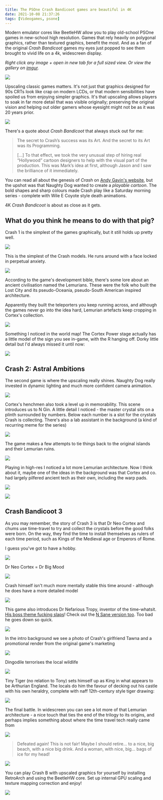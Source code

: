 ```yaml
---
title: The PSOne Crash Bandicoot games are beautiful in 4K
date: 2021-10-08 21:37:26
tags: [Videogames, psone]
---
```


Modern emulator cores like BeetleHW allow you to play old-school PSOne games in new-school high resolution. Games that rely heavily on polygonal graphics, rather than textured graphics, benefit the most. And as a fan of the original _Crash Bandicoot_ games my eyes just popped to see them brought to vivid life on a 4k, widescreen display.

_Right click any image + open in new tab for a full sized view. Or view the gallery on [imgur](https://imgur.com/gallery/pgGLvLq)._

<a href="https://i.imgur.com/Pw2JMiM.png"><img src="https://i.imgur.com/Pw2JMiMh.png" /></a>

<!-- more -->

Upscaling classic games matters. It's not just that graphics designed for 90s CRTs look like crap on modern LCDs, or that modern sensibilities have spoiled us from enjoying simpler graphics. It's that upscaling allows players to soak in far more detail that was visible originally; preserving the original vision and helping out older gamers whose eyesight might not be as it was 20 years prior.

<a href="https://i.imgur.com/Ksc9Cwf.png"><img src="https://i.imgur.com/Ksc9Cwfh.png"/></a>

There's a quote about _Crash Bandicoot_ that always stuck out for me:

> The secret to Crash’s success was its Art. And the secret to its Art was its Programming.
>
> [...] To that effect, we took the very unusual step of hiring real “Hollywood”  cartoon designers to help with the visual part of the production. This  was Mark’s idea at first, although Jason and I saw the brilliance of it immediately.

You can read all about the genesis of _Crash_ on [Andy Gavin's website](https://all-things-andy-gavin.com/2011/02/02/making-crash-bandicoot-part-1/), but the upshot was that Naughty Dog wanted to create a _playable cartoon_. The bold shapes and sharp colours made Crash play like a Saturday morning series - complete with Wile E Coyote style death animations.

4K _Crash Bandicoot_ is about as close as it gets.

## What do you think he means to do with that pig?

Crash 1 is the simplest of the games graphically, but it still holds up pretty well.

<a href="https://i.imgur.com/gWUtgBR.png"><img src="https://i.imgur.com/gWUtgBRh.png"/></a>

This is the simplest of the Crash models. He runs around with a face locked in perpetual anxiety.

<a href="https://i.imgur.com/Ak9edlu.png"><img src="https://i.imgur.com/Ak9edluh.png"/></a>

According to the game's development bible, there's some lore about an ancient civilisation named the Lemurians. These were the folk who built the Lost City and its pseudo-Oceania, pseudo-South American inspired architecture.

Apparently they built the teleporters you keep running across, and although the games never go into the idea hard, Lemurian artefacts keep cropping in Cortex's collection.

<a href="https://i.imgur.com/jqJ9Apg.png"><img src="https://i.imgur.com/jqJ9Apgh.png" /></a>

Something I noticed in the world map! The Cortex Power stage actually has a little model of the sign you see in-game, with the R hanging off. Dorky little detail but I'd always missed it until now:

<a href="https://i.imgur.com/xw1xKxx.png"><img src="https://i.imgur.com/xw1xKxxh.png"/></a>

## Crash 2: Astral Ambitions

The second game is where the upscaling really shines. Naughty Dog really invested in dynamic lighting and much more confident camera animation.

<a href="https://i.imgur.com/bfYOirL.png"><img src="https://i.imgur.com/bfYOirLh.png"/></a>

Cortex's henchmen also took a level up in memorability. This scene introduces us to N Gin. A little detail I noticed - the master crystal sits on a plinth surrounded by numbers. Below each number is a slot for the crystals Crash is collecting. There's also a lab assistant in the background (a kind of recurring meme for the series)

<a href="https://i.imgur.com/W8Neztj.png"><img src="https://i.imgur.com/W8Neztjh.png"/></a>

The game makes a few attempts to tie things back to the original islands and their Lemurian ruins.

<a href="https://i.imgur.com/HJra1vD.png"><img src="https://i.imgur.com/HJra1vDh.png"/></a>

Playing in high-res I noticed a lot more Lemurian architecture. Now I think about it, maybe one of the ideas in the background was that Cortex and co. had largely pilfered ancient tech as their own, including the warp pads.

<a href="https://i.imgur.com/eX9QOEw.png"><img src="https://i.imgur.com/eX9QOEwh.png"/></a>

<a href="https://i.imgur.com/MjQQNq3.png"><img src="https://i.imgur.com/MjQQNq3h.png"/></a>

## Crash Bandicoot 3

As you may remember, the story of Crash 3 is that Dr Neo Cortex and chums use time-travel to try and collect the crystals before the good folks were born. On the way, they find the time to install themselves as rulers of each time period, such as Kings of the Medieval age or Emperors of Rome.

I guess you've got to have a hobby.

<a href="https://i.imgur.com/XTKo5Un.png"><img src="https://i.imgur.com/XTKo5Unh.png"/></a>

Dr Neo Cortex = Dr Big Mood

<a href="https://i.imgur.com/924vwMq.png"><img src="https://i.imgur.com/924vwMqh.png"/></a>

Crash himself isn't much more mentally stable this time around - although he does have a more detailed model

<a href="https://i.imgur.com/LaF3XWV.png"><img src="https://i.imgur.com/LaF3XWVh.png"/></a>

This game also introduces Dr Nefarious Tropy, inventor of the time-whatsit. [His boss theme fucking slaps](https://www.youtube.com/watch?v=FdO8jObarxI)! Check out the [N Sane version too](https://www.youtube.com/watch?v=OLSsZ8UZUGw). Too bad he goes down so quick.

<a href="https://i.imgur.com/8zyYa19.png"><img src="https://i.imgur.com/8zyYa19h.png"/></a>

In the intro background we see a photo of Crash's girlfriend Tawna and a promotional render from the original game's marketing

<a href="https://i.imgur.com/OVouuQO.png"><img src="https://i.imgur.com/OVouuQOh.png"/></a>

Dingodile terrorises the local wildlife

<a href="https://i.imgur.com/4GIAjbm.png"><img src="https://i.imgur.com/4GIAjbmh.png" /></a>

Tiny Tiger (no relation to Tony) sets himself up as King in what appears to be Arthurian England. The locals do him the favour of decking out his castle with his own heraldry, complete with naff 12th-century style tiger drawing:

<a href="https://i.imgur.com/ApDxIyW.png"><img src="https://i.imgur.com/ApDxIyWh.png"/></a>

The final battle. In widescreen you can see a lot more of that Lemurian architecture - a nice touch that ties the end of the trilogy to its origins, and perhaps implies something about where the time travel tech really came from

<a href="https://i.imgur.com/vTa6h2u.png"><img src="https://i.imgur.com/vTa6h2uh.png"/></a>

> Defeated again! This is not fair!  Maybe I should retire... to a nice, big beach, with a nice big drink.  And a woman, with nice, big... bags of ice for my head!

<a href="https://i.imgur.com/GMnps2L.png"><img src="https://i.imgur.com/GMnps2Lh.png" /></a>

You can play Crash B with upscaled graphics for yourself by installing RetroArch and using the BeetleHW core. Set up internal GPU scaling and texture mapping correction and enjoy!      

<a href="https://i.imgur.com/8BAvZy4.png"><img src="https://i.imgur.com/8BAvZy4h.png"/></a>
